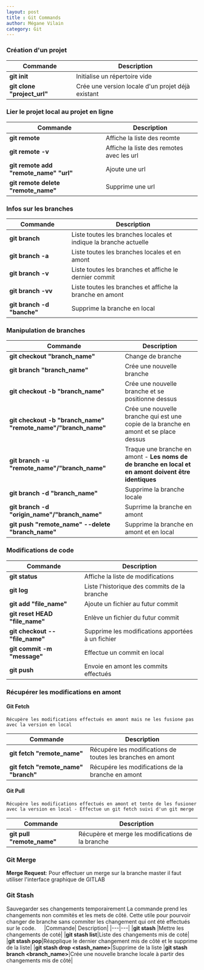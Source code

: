 ```yaml
---
layout: post
title : Git Commands
author: Mégane Vilain
category: Git
---
```


### Création d'un projet

|Commande  | Description |
|---|---|
|**git init**|Initialise un répertoire vide|
|**git clone "project_url"**|Crée une version locale d'un projet déjà existant|

### Lier le projet local au projet en ligne

|Commande  | Description |
|---|---|
|**git remote**|Affiche la liste des reomte|
|**git remote -v**|Affiche la liste des remotes avec les url|
|**git remote add "remote_name" "url"**|Ajoute une url|
|**git remote delete "remote_name"**|Supprime une url|


### Infos sur les branches 

|Commande  | Description |
|---|---|
|**git branch**|Liste toutes les branches locales et indique la branche actuelle|
|**git branch -a**|Liste toutes les branches locales et en amont|
|**git branch -v**|Liste toutes les branches et affiche le dernier commit|
|**git branch -vv**|Liste toutes les branches et affiche la branche en amont|
|**git branch -d "banche"**|Supprime la branche en local |


### Manipulation de branches

|Commande  | Description |
|---|---|
|**git checkout "branch_name"**|Change de branche|
|**git branch "branch_name"**|Crée une nouvelle branche|
|**git checkout -b "branch_name"**|Crée une nouvelle branche et se positionne dessus|
|**git checkout -b "branch_name" "remote_name"/"branch_name"**|Crée une nouvelle branche qui est une copie de la branche en amont et se place dessus|
|**git branch -u "remote_name"/"branch_name"**|Traque une branche en amont - **Les noms de de branche en local et en amont doivent être identiques**|
|**git branch -d "branch_name"**|Supprime la branche locale|
|**git branch -d "origin_name"/"branch_name"**|Suprrime la branche en amont|
|**git push "remote_name" --delete "branch_name"**|Supprime la branche en amont et en local|

### Modifications de code

|Commande  | Description |
|---|---|
|**git status**|Affiche la liste de modifications|
|**git log**|Liste l'historique des commits de la branche|
|**git add "file_name"**|Ajoute un fichier au futur commit |
|**git reset HEAD "file_name"**|Enlève un fichier du futur commit|
|**git checkout -- "file_name"**|Supprime les modifications apportées à un fichier|
|**git commit -m "message"**|Effectue un commit en local|
|**git push**|Envoie en amont les commits effectués|

### Récupérer les modifications en amont

#### Git Fetch

```
Récupère les modifications effectués en amont mais ne les fusione pas avec la version en local
```

|Commande  | Description |
|---|---|
|**git fetch "remote_name"**|Récupére les modifications de toutes les branches en amont|
|**git fetch "remote_name" "branch"**|Récupére les modifications de la branche en amont|

#### Git Pull

```
Récupère les modifications effectués en amont et tente de les fusioner avec la version en local - Effectue un git fetch suivi d'un git merge
```

|Commande  | Description |
|---|---|
|**git pull "remote_name"**|Récupère et merge les modifications de la branche|

### Git Merge


**Merge Request**: Pour effectuer un merge sur la branche master il faut utiliser l'interface graphique de GITLAB 


### Git Stash 
Sauvegarder ses changements temporairement 
La commande prend les changements non commités et les mets de côté.  Cette utile pour pourvoir changer de branche sans commiter les changement qui ont été effectués sur le code.
 
|Commande|	Description|
|---|---|
|**git stash** |Mettre les changements de coté|
|**git stash list**|Liste des changements mis de coté|
|**git stash pop**|Réapplique le dernier changement mis de côté et le supprime de la liste|
|**git stash drop <stash_name>**|Supprime de la liste
|**git stash branch <branch_name>**|Crée une nouvelle branche locale à partir des changements mis de côté|
